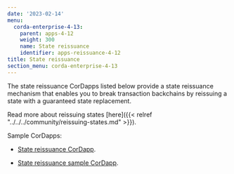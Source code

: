 ```yaml
---
date: '2023-02-14'
menu:
  corda-enterprise-4-13:
    parent: apps-4-12
    weight: 300
    name: State reissuance
    identifier: apps-reissuance-4-12
title: State reissuance
section_menu: corda-enterprise-4-13
---
```


The state reissuance CorDapps listed below provide a state reissuance mechanism that enables you to break transaction backchains by reissuing a state with a guaranteed state replacement.

Read more about reissuing states [here]({{< relref "../../../community/reissuing-states.md" >}}).

Sample CorDapps:

* [State reissuance CorDapp](https://github.com/corda/reissue-cordapp).

* [State reissuance sample CorDapp](https://github.com/corda/reissue-sample-cordapp).

